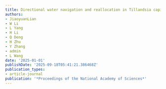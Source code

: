 ```yaml
---
title: Directional water navigation and reallocation in Tillandsia capitata
authors:
- JiaoyuanLian
- W Li
- L Yang
- H Li
- Q Deng
- H Zhu
- Y Zhang
- admin
- L Wang
date: '2025-01-01'
publishDate: '2025-09-18T05:41:21.386468Z'
publication_types:
- article-journal
publication: '*Proceedings of the National Academy of Sciences*'
---
```

